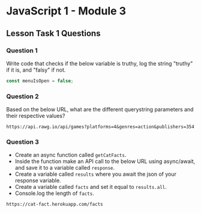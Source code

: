 # JavaScript 1 - Module 3

## Lesson Task 1 Questions

### Question 1

Write code that checks if the below variable is truthy, log the string "truthy" if it is, and "falsy" if not.

```js
const menuIsOpen = false;
```

### Question 2

Based on the below URL, what are the different querystring parameters and their respective values?

```
https://api.rawg.io/api/games?platforms=4&genres=action&publishers=354
```

### Question 3

-   Create an async function called `getCatFacts`.
-   Inside the function make an API call to the below URL using async/await, and save it to a variable called `response`.
-   Create a variable called `results` where you await the json of your response variable.
-   Create a variable called `facts` and set it equal to `results.all`.
-   Console.log the length of `facts`.

```
https://cat-fact.herokuapp.com/facts
```
